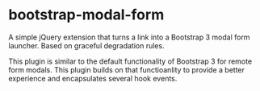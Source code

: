 bootstrap-modal-form
====================

A simple jQuery extension that turns a link into a Bootstrap 3 modal form launcher. Based on graceful degradation rules.

This plugin is similar to the default functionality of Bootstrap 3 for remote form modals.  This plugin builds on that functioanlity to provide a better experience and encapsulates several hook events. 
